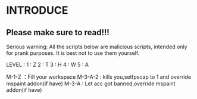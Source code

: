 # **INTRODUCE**

## **Please make sure to read!!!**
Serious warning: All the scripts below are malicious scripts, intended only for prank purposes. It is best not to use them yourself.

LEVEL :
1 : Z
2 : T
3 : H
4 : W
5 : A

M-1-Z ：Fill your workspace
M-3-A-2 : kills you,setfpscap to 1 and override mspaint addon(if have)
M-3-A : Let acc got banned,override mspaint addon(if have)
